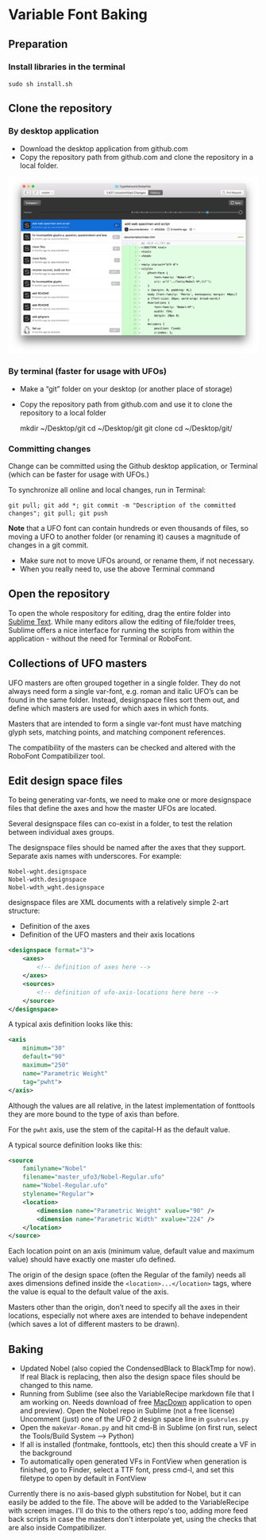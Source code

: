 # Variable Font Baking

## Preparation

### Install libraries in the terminal

    sudo sh install.sh

## Clone the repository

### By desktop application

* Download the desktop application from github.com
* Copy the repository path from github.com and clone the repository in a local folder.

![images/DesktopGitNobel.png](images/DesktopGitNobel.png)

### By terminal (faster for usage with UFOs)

* Make a “git” folder on your desktop (or another place of storage)
* Copy the repository path from github.com and use it to clone the repository to a local folder

    mkdir ~/Desktop/git
    cd ~/Desktop/git
    git clone <paste-repository-path-here>
    cd ~/Desktop/git/<repository-name>

### Committing changes 

Change can be committed using the Github desktop application, or Terminal (which can be faster for usage with UFOs.)

To synchronize all online and local changes, run in Terminal:
    
    git pull; git add *; git commit -m "Description of the committed changes"; git pull; git push

**Note** that a UFO font can contain hundreds or even thousands of files, so moving a UFO to another folder (or renaming it) causes a magnitude of changes in a git commit.

* Make sure not to move UFOs around, or rename them, if not necessary.
* When you really need to, use the above Terminal command

## Open the repository 

To open the whole respository for editing, drag the entire folder into [Sublime Text](https://www.sublimetext.com). 
While many editors allow the editing of file/folder trees, Sublime offers a nice interface for running the scripts from within the application - without the need for Terminal or RoboFont.

## Collections of UFO masters

UFO masters are often grouped together in a single folder.
They do not always need form a single var-font, e.g. roman and italic UFO’s can be found in the same folder.
Instead, designspace files sort them out, and define which masters are used for which axes in which fonts.

Masters that are intended to form a single var-font must have matching glyph sets, matching points, and matching component references. 

The compatibility of the masters can be checked and altered with the RoboFont Compatibilizer tool.

## Edit design space files

To being generating var-fonts, we need to make one or more designspace files that define the axes and how the master UFOs are located. 

Several designspace files can co-exist in a folder, to test the relation between individual axes groups.

The designspace files should be named after the axes that they support.
Separate axis names with underscores.
For example:

    Nobel-wght.designspace
    Nobel-wdth.designspace
    Nobel-wdth_wght.designspace

designspace files are XML documents with a relatively simple 2-art structure:

* Definition of the axes
* Definition of the UFO masters and their axis locations

```xml
<designspace format="3">
	<axes>
		<!-- definition of axes here -->
	</axes>
	<sources>
		<!-- definition of ufo-axis-locations here here -->
	</source>
</designspace>
```

A typical axis definition looks like this:

```xml
<axis 
	minimum="30" 
	default="90" 
	maximum="250" 
	name="Parametric Weight" 
	tag="pwht">
</axis>
```

Although the values are all relative, in the latest implementation of fonttools they are more bound to the type of axis than before.

For the `pwht` axis, use the stem of the capital-H as the default value. 

A typical source definition looks like this:

```xml
<source
	familyname="Nobel" 
	filename="master_ufo3/Nobel-Regular.ufo" 
	name="Nobel-Regular.ufo" 
	stylename="Regular">
	<location>
		<dimension name="Parametric Weight" xvalue="90" />
		<dimension name="Parametric Width" xvalue="224" />
	</location>
</source>
```

Each location point on an axis (minimum value, default value and maximum value) should have exactly one master ufo defined.

The origin of the design space (often the Regular of the family) needs all axes dimensions defined inside the `<location>...</location>` tags, where the value is equal to the default value of the axis.

Masters other than the origin, don’t need to specify all the axes in their locations, especially not where axes are intended to behave independent (which saves a lot of different masters to be drawn).

## Baking

* Updated Nobel (also copied the CondensedBlack to BlackTmp for now). If real Black is replacing, then also the design space files should be changed to this name.
* Running from Sublime (see also the VariableRecipe markdown file that I am working on. Needs download of free [MacDown](https://macdown.uranusjr.com) application to open and preview).   Open the Nobel repo in Sublime (not a free license) Uncomment (just) one of the UFO 2 design space line in `gsubrules.py`
* Open the `makeVar-Roman.py` and hit cmd-B in Sublime (on first run, select the Tools/Build System --> Python)
* If all is installed (fontmake, fonttools, etc) then this should create a VF in the background
* To automatically open generated VFs in FontView when generation is finished, go to Finder, select a TTF font, press cmd-I, and set this filetype to open by default in FontView

Currently there is no axis-based glyph substitution for Nobel, but it can easily be added to the file.
The above will be added to the VariableRecipe with screen images.
I'll do this to the others repo's too, adding more feed back scripts in case the masters don't interpolate yet, using the checks that are also inside Compatibilizer.
